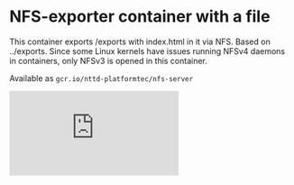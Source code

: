 # NFS-exporter container with a file

This container exports /exports with index.html in it via NFS. Based on
../exports. Since some Linux kernels have issues running NFSv4 daemons in containers,
only NFSv3 is opened in this container.

Available as `gcr.io/nttd-platformtec/nfs-server`



<!-- BEGIN MUNGE: GENERATED_ANALYTICS -->
[![Analytics](https://kubernetes-site.appspot.com/UA-36037335-10/GitHub/examples/volumes/nfs/nfs-data/README.md?pixel)]()
<!-- END MUNGE: GENERATED_ANALYTICS -->
